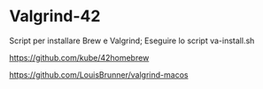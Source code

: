 # Valgrind-42

Script per installare Brew e Valgrind;
Eseguire lo script va-install.sh

https://github.com/kube/42homebrew

https://github.com/LouisBrunner/valgrind-macos
